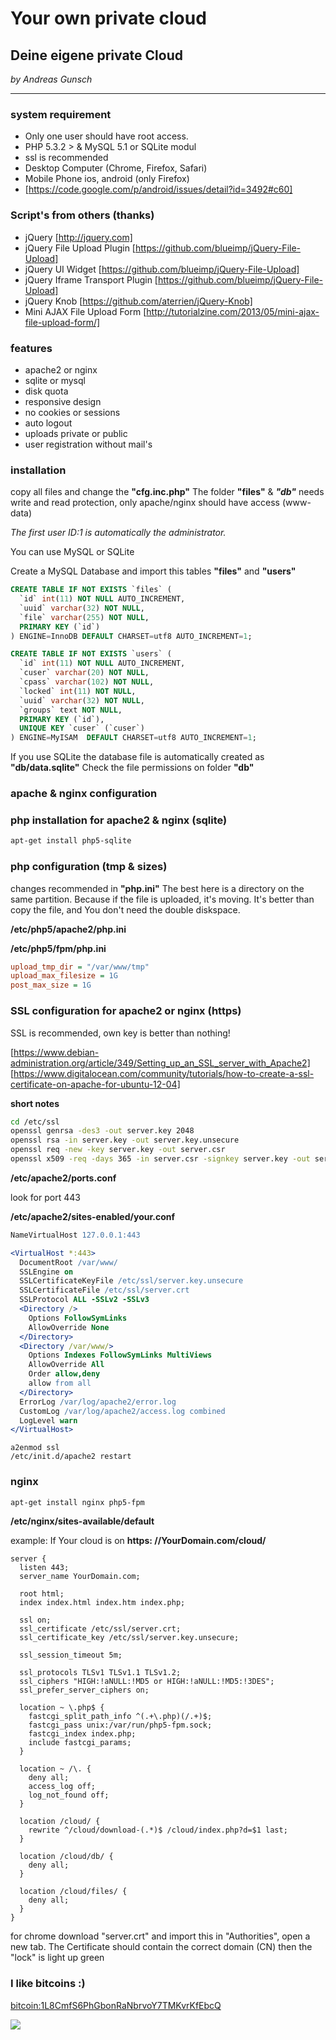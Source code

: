 # Your own private cloud
## Deine eigene private Cloud
*by Andreas Gunsch*

***

### system requirement

* Only one user should have root access.
* PHP 5.3.2 > & MySQL 5.1 or SQLite modul
* ssl is recommended
* Desktop Computer (Chrome, Firefox, Safari)
* Mobile Phone ios, android (only Firefox)
* [https://code.google.com/p/android/issues/detail?id=3492#c60]

### Script's from others (thanks)

- jQuery [http://jquery.com]
- jQuery File Upload Plugin [https://github.com/blueimp/jQuery-File-Upload]
- jQuery UI Widget [https://github.com/blueimp/jQuery-File-Upload]
- jQuery Iframe Transport Plugin [https://github.com/blueimp/jQuery-File-Upload]
- jQuery Knob [https://github.com/aterrien/jQuery-Knob]
- Mini AJAX File Upload Form [http://tutorialzine.com/2013/05/mini-ajax-file-upload-form/]

### features

* apache2 or nginx
* sqlite or mysql
* disk quota
* responsive design
* no cookies or sessions
* auto logout
* uploads private or public
* user registration without mail's

### installation

copy all files and change the **"cfg.inc.php"**
The folder **"files"** & ***"db"*** needs write and read protection,
only apache/nginx should have access (www-data)

*The first user ID:1 is automatically the administrator.*

You can use MySQL or SQLite

Create a MySQL Database and import this tables **"files"** and **"users"**

```sql
CREATE TABLE IF NOT EXISTS `files` (
  `id` int(11) NOT NULL AUTO_INCREMENT,
  `uuid` varchar(32) NOT NULL,
  `file` varchar(255) NOT NULL,
  PRIMARY KEY (`id`)
) ENGINE=InnoDB DEFAULT CHARSET=utf8 AUTO_INCREMENT=1;

CREATE TABLE IF NOT EXISTS `users` (
  `id` int(11) NOT NULL AUTO_INCREMENT,
  `cuser` varchar(20) NOT NULL,
  `cpass` varchar(102) NOT NULL,
  `locked` int(11) NOT NULL,
  `uuid` varchar(32) NOT NULL,
  `groups` text NOT NULL,
  PRIMARY KEY (`id`),
  UNIQUE KEY `cuser` (`cuser`)
) ENGINE=MyISAM  DEFAULT CHARSET=utf8 AUTO_INCREMENT=1;
```

If you use SQLite the database file is automatically created as **"db/data.sqlite"**
Check the file permissions on folder **"db"**

### apache & nginx configuration

### php installation for apache2 & nginx (sqlite)
```bash
apt-get install php5-sqlite
```

### php configuration (tmp & sizes)

changes recommended in **"php.ini"**
The best here is a directory on the same partition.
Because if the file is uploaded, it's moving.
It's better than copy the file, and You don't need the double diskspace.

**/etc/php5/apache2/php.ini**

**/etc/php5/fpm/php.ini**
```ini
upload_tmp_dir = "/var/www/tmp"
upload_max_filesize = 1G
post_max_size = 1G
```

### SSL configuration for apache2 or nginx (https)

SSL is recommended, own key is better than nothing!

[https://www.debian-administration.org/article/349/Setting_up_an_SSL_server_with_Apache2]
[https://www.digitalocean.com/community/tutorials/how-to-create-a-ssl-certificate-on-apache-for-ubuntu-12-04]

**short notes**
```bash
cd /etc/ssl
openssl genrsa -des3 -out server.key 2048
openssl rsa -in server.key -out server.key.unsecure
openssl req -new -key server.key -out server.csr
openssl x509 -req -days 365 -in server.csr -signkey server.key -out server.crt
```

**/etc/apache2/ports.conf**

look for port 443

**/etc/apache2/sites-enabled/your.conf**
```apache
NameVirtualHost 127.0.0.1:443

<VirtualHost *:443>
  DocumentRoot /var/www/
  SSLEngine on
  SSLCertificateKeyFile /etc/ssl/server.key.unsecure
  SSLCertificateFile /etc/ssl/server.crt
  SSLProtocol ALL -SSLv2 -SSLv3
  <Directory />
    Options FollowSymLinks
    AllowOverride None
  </Directory>
  <Directory /var/www/>
    Options Indexes FollowSymLinks MultiViews
    AllowOverride All
    Order allow,deny
    allow from all
  </Directory>
  ErrorLog /var/log/apache2/error.log
  CustomLog /var/log/apache2/access.log combined
  LogLevel warn
</VirtualHost>
```
```
a2enmod ssl
/etc/init.d/apache2 restart
```

### **nginx**
```bash
apt-get install nginx php5-fpm
```

**/etc/nginx/sites-available/default**

example: If Your cloud is on **https: //YourDomain.com/cloud/**
```nginx
server {
  listen 443;
  server_name YourDomain.com;

  root html;
  index index.html index.htm index.php;

  ssl on;
  ssl_certificate /etc/ssl/server.crt;
  ssl_certificate_key /etc/ssl/server.key.unsecure;

  ssl_session_timeout 5m;

  ssl_protocols TLSv1 TLSv1.1 TLSv1.2;
  ssl_ciphers "HIGH:!aNULL:!MD5 or HIGH:!aNULL:!MD5:!3DES";
  ssl_prefer_server_ciphers on;

  location ~ \.php$ {
    fastcgi_split_path_info ^(.+\.php)(/.+)$;
    fastcgi_pass unix:/var/run/php5-fpm.sock;
    fastcgi_index index.php;
    include fastcgi_params;
  }

  location ~ /\. {
    deny all;
    access_log off;
    log_not_found off;
  }

  location /cloud/ {
    rewrite ^/cloud/download-(.*)$ /cloud/index.php?d=$1 last;
  }

  location /cloud/db/ {
    deny all;
  }

  location /cloud/files/ {
    deny all;
  }
}
```
for chrome download "server.crt" and import this in "Authorities", open a new tab.
The Certificate should contain the correct domain (CN) then the "lock" is light up green

### I like bitcoins :)

[bitcoin:1L8CmfS6PhGbonRaNbrvoY7TMKvrKfEbcQ](1L8CmfS6PhGbonRaNbrvoY7TMKvrKfEbcQ)

<img src="http://netcommand.de/bitcoins4cloud.png" border=0 />
